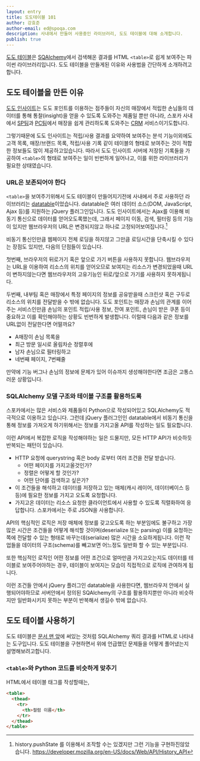 ```yaml
---
layout: entry
title: 도도테이블 101
author: 강효준
author-email: ed@spoqa.com
description: 사내에서 만들어 사용중인 라이브러리, 도도 테이블에 대해 소개합니다.
publish: true
---
```


[도도 테이블][dodotable]은 [SQAlchemy][]에서 검색해온 결과를 HTML `<table>`로 쉽게 보여주는 파이썬 라이브러리입니다. 도도 테이블을 만들게된 이유와 사용법을 간단하게 소개하려고합니다.


## 도도 테이블을 만든 이유

[도도 인사이트][dodo-insight]는 도도 포인트를 이용하는 점주들이 자신의 매장에서 적립한 손님들의 데이터를 통해 통찰(insight)을 얻을 수 있도록 도와주는 제품일 뿐만 아니라, 스포카 사내에서 [SP팀][spoqa-sp]과 [PC팀][spoqa-pc]에서 매장을 쉽게 관리하도록 도와주는 [CRM][] 서비스이기도합니다.

그렇기때문에 도도 인사이트는 적립/사용 결과를 요약하여 보여주는 분석 기능이외에도 고객 목록, 매장/브랜드 목록, 적립/사용 기록 같이 테이블의 형태로 보여주는 것이 적합한 정보들도 많이 제공하고있습니다. 따라서 도도 인사이트 서버에 저장된 기록들을 가공하여 `<table>`의 형태로 보여주는 일이 빈번하게 일어나고, 이를 위한 라이브러리가 필요한 상태였습니다.


### URL은 보존되어야 한다

`<table>`을 보여주기위해서 도도 테이블이 만들어지기전에 사내에서 주로 사용하던 라이브러리는 [datatable][]이었습니다. datatable은 여러 데이터 소스(DOM, JavaScript, Ajax 등)를 지원하는 jQuery 플러그인입니다. 도도 인사이트에서는 Ajax를 이용해 비동기 통신으로 데이터를 얻어오도록했는데, 그래서 페이지 이동, 검색, 필터링 등의 기능이 있지만 웹브라우저의 URL은 변경되지않고 하나로 고정되어보여집니다.[^1]

비동기 통신인만큼 웹페이지 전체 로딩을 하지않고 그만큼 로딩시간을 단축시킬 수 있다는 장점도 있지만, 다음의 단점들이 있습니다.

첫번째, 브라우저의 뒤로가기 혹은 앞으로 가기 버튼을 사용하지 못합니다. 웹브라우저는 URL을 이용하여 리소스의 위치를 얻어오므로 보여지는 리소스가 변경되었을때 URL이 변하지않는다면 웹브라우저의 고유기능인 뒤로/앞으로 가기를 사용하지 못하게됩니다.

두번째, 내부팀 혹은 매장에서 특정 페이지의 정보를 공유받을때 스크린샷 혹은 구두로 리소스의 위치를 전달받을 수 밖에 없습니다. 도도 포인트는 매장과 손님의 관계를 이어주는 서비스인만큼 손님의 포인트 적립/사용 정보, 잔여 포인트, 손님이 받은 쿠폰 등이 중요하고 이를 확인해야하는 상황도 빈번하게 발생합니다. 이럴때 다음과 같은 정보를 URL없이 전달한다면 어떨까요?

- A매장이 손님 목록을
- 최근 방문 일시로 올림차순 정렬후에
- 남자 손님으로 필터링하고
- 네번째 페이지, 7번째줄

만약에 기능 버그나 손님의 정보에 문제가 있어 이슈까지 생성해야한다면 조금은 고통스러운 상황입니다.


### SQLAlchemy 모델 구조와 테이블 구조를 활용하도록

스포카에서는 많은 서비스와 제품들이 Python으로 작성되어있고 SQLAlchemy도 적극적으로 이용하고 있습니다. 그런데 jQuery 플러그인인 datatable에서 비동기 통신을 통해 정보를 가져오게 하기위해서는 정보를 가지고올 API를 작성하는 일도 필요합니다. 

이런 API에서 복잡한 로직을 작성해야하는 일은 드물지만, 모든 HTTP API가 비슷하듯 반복되는 패턴이 있습니다.

- HTTP 요청에 querystring 혹은 body 로부터 여러 조건을 전달 받습니다.
  - 어떤 페이지를 가지고올것인가?
  - 정렬은 어떻게 할 것인가?
  - 어떤 단어를 검색하고 싶은가?
- 이 조건들을 해석하고 데이터를 저장하고 있는 매체(캐시 레이어, 데이터베이스 등등)에 필요한 정보를 가지고 오도록 요청합니다.
- 가지고온 데이터는 리소스 요청한 클라이언트에서 사용할 수 있도록 직렬화하여 응답합니다. 스포카에서는 주로 JSON을 사용합니다.

API의 핵심적인 로직은 저장 매체에 정보를 갖고오도록 하는 부분임에도 불구하고 가장 많은 시간은 조건들을 어떻게 해석할 것이며(deserialize 또는 parsing) 이를 요청하는 쪽에 전달할 수 있는 형태로 바꾸는데(serialize) 많은 시간을 소요하게됩니다. 이런 작업들을 데이터의 구조(schema)를 빼고보면 어느정도 일반화 할 수 있는 부분입니다.

또한 핵심적인 로직인 어떤 정보를 어떤 조건으로 얼마만큼 가지고오는지도 데이터를 테이블로 보여주어야하는 경우, 테이블이 보여지는 모습이 직접적으로 로직에 관여하게 됩니다.

이런 조건들 안에서 jQuery 플러그인 datatable을 사용한다면, 웹브라우저 안에서 실행되어야하므로 서버안에서 정의된 SQAlchemy의 구조를 활용하지뿐만 아니라 비슷하지만 일반화시키지 못하는 부분이 반복해서 생길수 밖에 없습니다.

## 도도 테이블 사용하기

도도 테이블은 [문서 맨 앞][dodotable-readme]에 써있는 것처럼 SQLAlchemy 쿼리 결과를 HTML로 나타내는 도구입니다. 도도 테이블을 구현하면서 위에 언급했던 문제들을 어떻게 풀어냈는지 설명해보려고합니다.

### `<table>`와 Python 코드를 비슷하게 맞추기

HTML에서 테이블 태그를 작성할때는,

```html
<table>
  <thead>
    <tr>
      <th>컬럼 이름</th>
    </tr>
  </thead>
</table>
```

[SQAlchemy]: http://docs.sqlalchemy.org/
[dodotable]: https://github.com/spoqa/dodotable
[dodo-insight]: https://dodoinsight.com
[spoqa-sp]: http://www.spoqa.com/enabler/
[spoqa-pc]: http://www.spoqa.com/enabler/
[CRM]: https://wikipedia
[datatable]: https://datatables.net/
[dodotable-readme]: https://github.com/spoqa/dodotable/blob/master/README.rst
[^1]: history.pushState 를 이용해서 조작할 수는 있겠지만 그런 기능을 구현하진않았습니다. https://developer.mozilla.org/en-US/docs/Web/API/History_API
